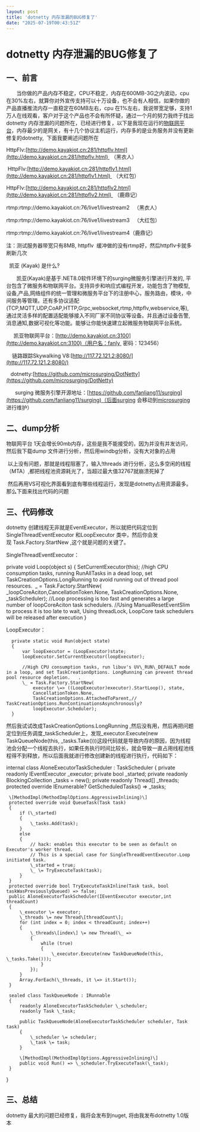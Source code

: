 ```yaml
---
layout: post
title: 'dotnetty 内存泄漏的BUG修复了'
date: "2025-07-19T00:43:51Z"
---
```

dotnetty 内存泄漏的BUG修复了
====================

一、前言
----

       当你做的产品内存不稳定，CPU不稳定，内存在600MB-3G之内波动，cpu 在30%左右，就算你对外宣传支持可以十万设备，也不会有人相信，如果你做的产品直播推流内存一直稳定在60MB左右，cpu 在1%左右，我说带宽足够，支持1万人在线观看，客户对于这个产品也不会有所怀疑，通过一个月的努力我终于找出dotnetty 内存泄漏的问题所在，已经进行修复，以下是我现在运行的[物联网平台](http://demo.kayakiot.cn:3100)，内存最少的是网关，有十几个协议主机运行，内存多的是业务服务并没有更新修复的dotnetty,  下面我要阐述问题所在

HttpFlv:[http://demo.kayakiot.cn:281/httpflv.html](http://demo.kayakiot.cn:281/httpflv.html)  （黑衣人）

 HttpFlv:[http://demo.kayakiot.cn:281/httpflv1.html](http://demo.kayakiot.cn:281/httpflv1.html)  （大红包）

HttpFlv:[http://demo.kayakiot.cn:281/httpflv2.html](http://demo.kayakiot.cn:281/httpflv2.html)  （鹿鼎记）

rtmp:rtmp://demo.kayakiot.cn:76/live1/livestream2   （黑衣人）

rtmp:rtmp://demo.kayakiot.cn:76/live1/livestream3   （大红包）

rtmp:rtmp://demo.kayakiot.cn:76/live1/livestream4（鹿鼎记）

注：测试服务器带宽只有8MB, httpflv  缓冲做的没有rtmp好，然后httpflv卡就多刷新几次

  凯亚 (Kayak) 是什么?

       凯亚(Kayak)是基于.NET8.0软件环境下的surging微服务引擎进行开发的, 平台包含了微服务和物联网平台。支持异步和响应式编程开发，功能包含了物模型,设备,产品,网络组件的统一管理和微服务平台下的注册中心，服务路由，模块，中间服务等管理。还有多协议适配(TCP,MQTT,UDP,CoAP,HTTP,Grpc,websocket,rtmp,httpflv,webservice,等),通过灵活多样的配置适配能够接入不同厂家不同协议等设备。并且通过设备告警,消息通知,数据可视化等功能。能够让你能快速建立起微服务物联网平台系统。

     凯亚物联网平台：[http://demo.kayakiot.cn:3100](http://demo.kayakiot.cn:3100)（用户名：fanly  密码：123456）

    链路跟踪Skywalking V8:[http://117.72.121.2:8080/](http://117.72.121.2:8080/)

   dotnetty:[https://github.com/microsurging/DotNetty](https://github.com/microsurging/DotNetty)

      surging 微服务引擎开源地址：[https://github.com/fanliang11/surging](https://github.com/fanliang11/surging)（后面surging 会移动到[microsurging](https://github.com/microsurging/)进行维护）

二、dump分析
--------

物联网平台 1天会增长90mb内存，这些是我不能接受的，因为并没有并发访问，然后我下载dump 文件进行分析，然后用windbg分析，没有大对象的占用

 以上没有问题，那就是线程阻塞了，输入!threads 进行分析，这么多空闲的线程（MTA）,都把线程池资源耗光了，当超过最大值32767就崩溃死掉了

 然后再用VS可视化界面看到底有哪些线程运行，发现是dotnetty占用资源最多。那么下面来找出代码的问题

三、代码修改 
-------

dotnetty 创建线程无非就是EventExecutor，所以就把代码定位到SingleThreadEventExecutor 和LoopExecutor 类中，然后你会发现 Task.Factory.StartNew ,这个就是问题的关键了。

SingleThreadEventExecutor：

  private void Loop(object s)
  {
      SetCurrentExecutor(this); 
      //high CPU consumption tasks, running RunAllTasks in a dead loop, set TaskCreationOptions.LongRunning to avoid running out of thread pool resources. ‌‌
      \_ = Task.Factory.StartNew( \_loopCoreAciton,CancellationToken.None, TaskCreationOptions.None, \_taskScheduler);
      //Loop processing is too fast and generates a large number of loopCoreAciton task schedulers.
      //Using ManualResetEventSlim to process it is too late to wait, Using threadLock, LoopCore task schedulers will be released after execution
  }

LoopExecutor：

      private static void Run(object state)
      {
          var loopExecutor = (LoopExecutor)state;
          loopExecutor.SetCurrentExecutor(loopExecutor);

          //High CPU consumption tasks, run libuv's UV\_RUN\_DEFAULT mode in a loop, and set TaskCreationOptions. LongRunning can prevent thread pool resource depletion.  ‌‌ ‌‌. ‌‌
          \_ = Task.Factory.StartNew(
              executor \=> ((LoopExecutor)executor).StartLoop(), state,
              CancellationToken.None,
              TaskCreationOptions.AttachedToParent,// TaskCreationOptions.RunContinuationsAsynchronously?
              loopExecutor.Scheduler);
      }

然后我试试改成TaskCreationOptions.LongRunning ,然后没有用，然后再把问题定位到任务调度\_taskScheduler上，发现\_executor.Execute(new TaskQueueNode(this, \_tasks.Take()))这段代码就是导致内存的原因，因为线程池会分配一个线程去执行，如果任务执行时间比较长，就会导致一直占用线程池线程得不到释放，所以后面我就进行修改创建新的线程进行执行，代码如下：

 internal class AloneExecutorTaskScheduler : TaskScheduler
 {
     private readonly IEventExecutor \_executor;
     private bool \_started;
     private readonly BlockingCollection<Task> \_tasks = new();
     private readonly Thread\[\] \_threads;
     protected override IEnumerable<Task>? GetScheduledTasks() => \_tasks;
   
     \[MethodImpl(MethodImplOptions.AggressiveInlining)\]
     protected override void QueueTask(Task task)
     {
         if (\_started)
         {
             \_tasks.Add(task);
         }
         else
         {
             // hack: enables this executor to be seen as default on Executor's worker thread.
             // This is a special case for SingleThreadEventExecutor.Loop initiated task.
             \_started = true;
             \_ \= TryExecuteTask(task);
         }
     }
     protected override bool TryExecuteTaskInline(Task task, bool taskWasPreviouslyQueued) => false;
     public AloneExecutorTaskScheduler(IEventExecutor executor,int threadCount)
     {
         \_executor \= executor;
         \_threads \= new Thread\[threadCount\];
         for (int index = 0; index < threadCount; index++)
         {
             \_threads\[index\] \= new Thread(\_ =>
             {
                 while (true)
                 {
                     \_executor.Execute(new TaskQueueNode(this, \_tasks.Take())); 
                 }
             });
         }
         Array.ForEach(\_threads, it \=> it.Start());
     }

     sealed class TaskQueueNode : IRunnable
     {
         readonly AloneExecutorTaskScheduler \_scheduler;
         readonly Task \_task;

         public TaskQueueNode(AloneExecutorTaskScheduler scheduler, Task task)
         {
             \_scheduler \= scheduler;
             \_task \= task;
         }

         \[MethodImpl(MethodImplOptions.AggressiveInlining)\]
         public void Run() => \_scheduler.TryExecuteTask(\_task);
     }
 }

三、总结
----

dotnetty 最大的问题已经修复，我将会发布到nuget, 将由我发布dotnetty 1.0版本
